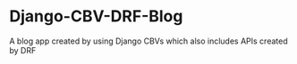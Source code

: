 # Django-CBV-DRF-Blog
 A blog app created by using Django CBVs which also includes APIs created by DRF
